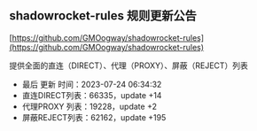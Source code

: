## shadowrocket-rules 规则更新公告

[https://github.com/GMOogway/shadowrocket-rules](https://github.com/GMOogway/shadowrocket-rules)

提供全面的直连（DIRECT）、代理（PROXY）、屏蔽（REJECT）列表
- 最后 更新 时间：2023-07-24 06:34:32
- 直连DIRECT列表：66335，update +14
- 代理PROXY 列表：19228，update +2
- 屏蔽REJECT列表：62162，update +195